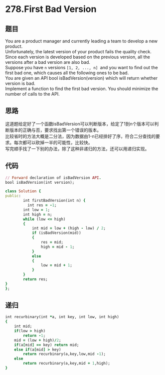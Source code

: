 # 278.First Bad Version
## 题目
You are a product manager and currently leading a team to develop a new product.   
Unfortunately, the latest version of your product fails the quality check.  
Since each version is developed based on the previous version, all the versions after a bad version are also bad.  
Suppose you have `n` versions `[1, 2, ..., n] `and you want to find out the first bad one, which causes all the following ones to be bad.  
You are given an API bool isBadVersion(version) which will return whether version is bad.   
Implement a function to find the first bad version. You should minimize the number of calls to the API.  
## 思路
这道题给定好了一个函数isBadVersion可以判断版本，给定了1到n个版本可以判断版本的正确与否，要求找出第一个错误的版本。  
比较省时的方法大概是二分法，因为数据由1-n已经排好了序，符合二分查找的要求。每次都可以砍掉一半的可能性，比较快。    
写完顺手找了一下别的办法，除了这种非递归的方法，还可以用递归实现。   
## 代码
```ruby
// Forward declaration of isBadVersion API.
bool isBadVersion(int version);

class Solution {
public:
    	int firstBadVersion(int n) {
	      int res = -1;
        int low = 1;
        int high = n;
        while (low <= high)
        {
            int mid = low + (high - low) / 2;
            if (isBadVersion(mid))
            {
                res = mid;
                high = mid - 1;
            }
            else
            {
                low = mid + 1;
            }
        }
        return res;
}
};
```
## 递归
```ruby
int recurbinary(int *a, int key, int low, int high)
{
    int mid;
    if(low > high)
        return -1;
    mid = (low + high)/2;
    if(a[mid] == key) return mid;
    else if(a[mid] > key)
        return recurbinary(a,key,low,mid -1);
    else
        return recurbinary(a,key,mid + 1,high);
}
```
